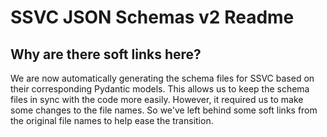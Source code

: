 # SSVC JSON Schemas v2 Readme

## Why are there soft links here?

We are now automatically generating the schema files for SSVC based on their
corresponding Pydantic models. This allows us to keep the schema files in sync
with the code more easily. However, it required us to make some changes to the 
file names. So we've left behind some soft links from the original file names 
to help ease the transition.